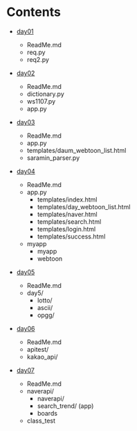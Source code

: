 # Contents

* [day01](/day01)
  * ReadMe.md
  * req.py
  * req2.py

* [day02](/day02)
  * ReadMe.md
  * dictionary.py
  * ws1107.py
  * app.py

* [day03](/day03)
  * ReadMe.md
  * app.py
  * templates/daum_webtoon_list.html
  * saramin_parser.py

* [day04](/day04)
  * ReadMe.md
  * app.py
    * templates/index.html
    * templates/day_webtoon_list.html
    * templates/naver.html
    * templates/search.html
    * templates/login.html
    * templates/success.html
  * myapp
    * myapp
    * webtoon

* [day05](/day05)
  * ReadMe.md
  * day5/
    * lotto/
    * ascii/
    * opgg/
  
* [day06](/day06)
  * ReadMe.md
  * apitest/
  * kakao_api/

* [day07](/day07)
  * ReadMe.md
  * naverapi/
    * naverapi/
    * search_trend/ (app)
    * boards
  * class_test
